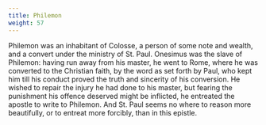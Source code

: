 ```yaml
---
title: Philemon
weight: 57
---
```


Philemon was an inhabitant of Colosse, a person of some note and wealth, and a convert under the ministry of St. Paul. Onesimus was the slave of Philemon: having run away from his master, he went to Rome, where he was converted to the Christian faith, by the word as set forth by Paul, who kept him till his conduct proved the truth and sincerity of his conversion. He wished to repair the injury he had done to his master, but fearing the punishment his offence deserved might be
  inflicted, he entreated the apostle to write to Philemon. And St. Paul seems no where to reason more beautifully, or to entreat more forcibly, than in this epistle.
